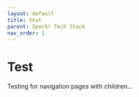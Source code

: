 ```yaml
---
layout: default
title: test
parent: Spark! Tech Stack 
nav_order: 1
---
```


# Test

Testing for navigation pages with children...